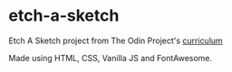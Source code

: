 # etch-a-sketch
Etch A Sketch project from The Odin Project's [curriculum](http://www.theodinproject.com/courses/web-development-101/lessons/html-css)

Made using HTML, CSS, Vanilla JS and FontAwesome.

